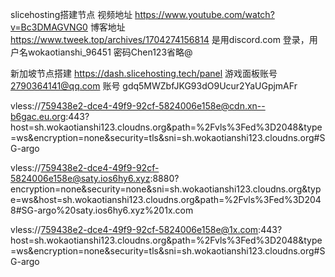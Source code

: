 slicehosting搭建节点 视频地址 https://www.youtube.com/watch?v=Bc3DMAGVNG0 博客地址 https://www.tweek.top/archives/1704274156814 是用discord.com 登录，用户名wokaotianshi_96451 密码Chen123省略@

新加坡节点搭建 https://dash.slicehosting.tech/panel 游戏面板账号 2790364141@qq.com 账号 gdq5MWZbfJKG93dO9Ucur2YaUGpjmAFr

vless://759438e2-dce4-49f9-92cf-5824006e158e@cdn.xn--b6gac.eu.org:443?host=sh.wokaotianshi123.cloudns.org&path=%2Fvls%3Fed%3D2048&type=ws&encryption=none&security=tls&sni=sh.wokaotianshi123.cloudns.org#SG-argo

vless://759438e2-dce4-49f9-92cf-5824006e158e@saty.ios6hy6.xyz:8880?encryption=none&security=none&sni=sh.wokaotianshi123.cloudns.org&type=ws&host=sh.wokaotianshi123.cloudns.org&path=%2Fvls%3Fed%3D2048#SG-argo%20saty.ios6hy6.xyz%201x.com

vless://759438e2-dce4-49f9-92cf-5824006e158e@1x.com:443?host=sh.wokaotianshi123.cloudns.org&path=%2Fvls%3Fed%3D2048&type=ws&encryption=none&security=tls&sni=sh.wokaotianshi123.cloudns.org#SG-argo
